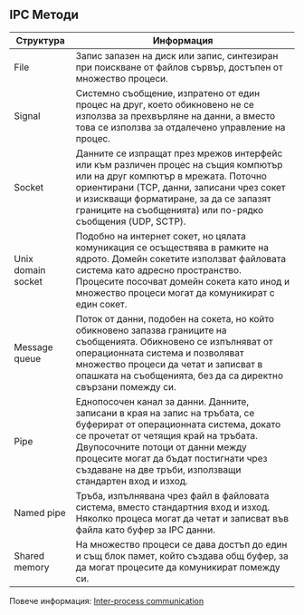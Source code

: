 ## IPC Методи

| Структура          | Информация                                                                                                                                                                                                                                                                                              |
|--------------------|---------------------------------------------------------------------------------------------------------------------------------------------------------------------------------------------------------------------------------------------------------------------------------------------------------|
| File               | Запис запазен на диск или запис, синтезиран при поискване от файлов сървър, достъпен от множество процеси.                                                                                                                                                                                              |
| Signal             | Системно съобщение, изпратено от един процес на друг, което обикновено не се използва за прехвърляне на данни, а вместо това се използва за отдалечено управление на процес.                                                                                                                            |
| Socket             | Данните се изпращат през мрежов интерфейс или към различен процес на същия компютър или на друг компютър в мрежата. Поточно ориентирани (TCP, данни, записани чрез сокет и изискващи форматиране, за да се запазят границите на съобщенията) или по-рядко съобщения (UDP, SCTP).                        |
| Unix domain socket | Подобно на интернет сокет, но цялата комуникация се осъществява в рамките на ядрото. Домейн сокетите използват файловата система като адресно пространство. Процесите посочват домейн сокета като инод и множество процеси могат да комуникират с един сокет.                                           |
| Message queue      | Поток от данни, подобен на сокета, но който обикновено запазва границите на съобщенията. Обикновено се изпълняват от операционната система и позволяват множество процеси да четат и записват в опашката на съобщенията, без да са директно свързани помежду си.                                        |
| Pipe               | Еднопосочен канал за данни. Данните, записани в края на запис на тръбата, се буферират от операционната система, докато се прочетат от четящия край на тръбата. Двупосочните потоци от данни между процесите могат да бъдат постигнати чрез създаване на две тръби, използващи стандартен вход и изход. |
| Named pipe         | Тръба, изпълнявана чрез файл в файловата система, вместо стандартния вход и изход. Няколко процеса могат да четат и записват във файла като буфер за IPC данни.                                                                                                                                         |
| Shared memory      | На множество процеси се дава достъп до един и същ блок памет, който създава общ буфер, за да могат процесите да комуникират помежду си.                                                                                                                                                                 |

Повече информация: [Inter-process communication](https://en.wikipedia.org/wiki/Inter-process_communication)